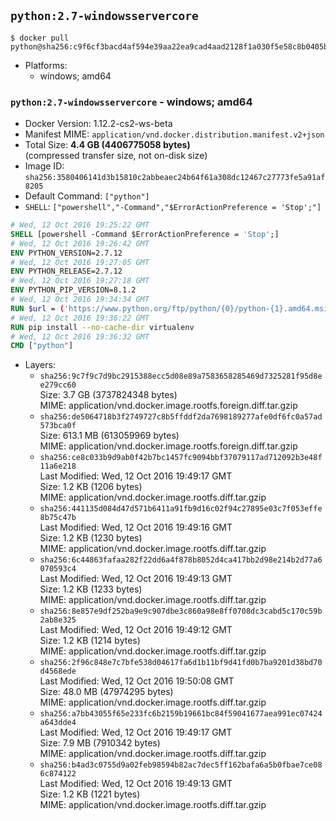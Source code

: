 ## `python:2.7-windowsservercore`

```console
$ docker pull python@sha256:c9f6cf3bacd4af594e39aa22ea9cad4aad2128f1a030f5e58c8b0405bf86d246
```

-	Platforms:
	-	windows; amd64

### `python:2.7-windowsservercore` - windows; amd64

-	Docker Version: 1.12.2-cs2-ws-beta
-	Manifest MIME: `application/vnd.docker.distribution.manifest.v2+json`
-	Total Size: **4.4 GB (4406775058 bytes)**  
	(compressed transfer size, not on-disk size)
-	Image ID: `sha256:3580406141d3b15810c2abbeaec24b64f61a308dc12467c27773fe5a91af8205`
-	Default Command: `["python"]`
-	`SHELL`: `["powershell","-Command","$ErrorActionPreference = 'Stop';"]`

```dockerfile
# Wed, 12 Oct 2016 19:25:22 GMT
SHELL [powershell -Command $ErrorActionPreference = 'Stop';]
# Wed, 12 Oct 2016 19:26:42 GMT
ENV PYTHON_VERSION=2.7.12
# Wed, 12 Oct 2016 19:27:05 GMT
ENV PYTHON_RELEASE=2.7.12
# Wed, 12 Oct 2016 19:27:18 GMT
ENV PYTHON_PIP_VERSION=8.1.2
# Wed, 12 Oct 2016 19:34:34 GMT
RUN $url = ('https://www.python.org/ftp/python/{0}/python-{1}.amd64.msi' -f $env:PYTHON_RELEASE, $env:PYTHON_VERSION); 	Write-Host ('Downloading {0} ...' -f $url); 	(New-Object System.Net.WebClient).DownloadFile($url, 'python.msi'); 		Write-Host 'Installing ...'; 	Start-Process msiexec -Wait 		-ArgumentList @( 			'/i', 			'python.msi', 			'/quiet', 			'/qn', 			'TARGETDIR=C:\Python', 			'ALLUSERS=1', 			'ADDLOCAL=DefaultFeature,Extensions,TclTk,Tools,PrependPath' 		); 		$env:PATH = [Environment]::GetEnvironmentVariable('PATH', [EnvironmentVariableTarget]::Machine); 		Write-Host 'Verifying install ...'; 	Write-Host '  python --version'; python --version; 		Write-Host 'Removing ...'; 	Remove-Item python.msi -Force; 		$pipInstall = ('pip=={0}' -f $env:PYTHON_PIP_VERSION); 	Write-Host ('Installing {0} ...' -f $pipInstall); 	(New-Object System.Net.WebClient).DownloadFile('https://bootstrap.pypa.io/get-pip.py', 'get-pip.py'); 	python get-pip.py $pipInstall; 	Remove-Item get-pip.py -Force; 		Write-Host 'Verifying pip install ...'; 	pip --version; 		Write-Host 'Complete.';
# Wed, 12 Oct 2016 19:36:22 GMT
RUN pip install --no-cache-dir virtualenv
# Wed, 12 Oct 2016 19:36:32 GMT
CMD ["python"]
```

-	Layers:
	-	`sha256:9c7f9c7d9bc2915388ecc5d08e89a7583658285469d7325281f95d8ee279cc60`  
		Size: 3.7 GB (3737824348 bytes)  
		MIME: application/vnd.docker.image.rootfs.foreign.diff.tar.gzip
	-	`sha256:de5064718b3f2749727c8b5ffddf2da7698189277afe0df6fc0a57ad573bca0f`  
		Size: 613.1 MB (613059969 bytes)  
		MIME: application/vnd.docker.image.rootfs.foreign.diff.tar.gzip
	-	`sha256:ce8c033b9d9ab0f42b7bc1457fc9094bbf37079117ad712092b3e48f11a6e218`  
		Last Modified: Wed, 12 Oct 2016 19:49:17 GMT  
		Size: 1.2 KB (1206 bytes)  
		MIME: application/vnd.docker.image.rootfs.diff.tar.gzip
	-	`sha256:441135d084d47d571b6411a91fb9d16c02f94c27895e03c7f053effe8b75c47b`  
		Last Modified: Wed, 12 Oct 2016 19:49:16 GMT  
		Size: 1.2 KB (1230 bytes)  
		MIME: application/vnd.docker.image.rootfs.diff.tar.gzip
	-	`sha256:6c44863fafaa282f22dd6a4f878b8052d4ca417bb2d98e214b2d77a6070593c4`  
		Last Modified: Wed, 12 Oct 2016 19:49:13 GMT  
		Size: 1.2 KB (1233 bytes)  
		MIME: application/vnd.docker.image.rootfs.diff.tar.gzip
	-	`sha256:8e857e9df252ba9e9c907dbe3c860a98e8ff0708dc3cabd5c170c59b2ab8e325`  
		Last Modified: Wed, 12 Oct 2016 19:49:12 GMT  
		Size: 1.2 KB (1214 bytes)  
		MIME: application/vnd.docker.image.rootfs.diff.tar.gzip
	-	`sha256:2f96c848e7c7bfe538d04617fa6d1b11bf9d41fd0b7ba9201d38bd70d4568ede`  
		Last Modified: Wed, 12 Oct 2016 19:50:08 GMT  
		Size: 48.0 MB (47974295 bytes)  
		MIME: application/vnd.docker.image.rootfs.diff.tar.gzip
	-	`sha256:a7bb43055f65e233fc6b2159b19661bc84f59041677aea991ec07424a643dde4`  
		Last Modified: Wed, 12 Oct 2016 19:49:17 GMT  
		Size: 7.9 MB (7910342 bytes)  
		MIME: application/vnd.docker.image.rootfs.diff.tar.gzip
	-	`sha256:b4ad3c0755d9a02feb98594b82ac7dec5ff162bafa6a5b0fbae7ce086c874122`  
		Last Modified: Wed, 12 Oct 2016 19:49:13 GMT  
		Size: 1.2 KB (1221 bytes)  
		MIME: application/vnd.docker.image.rootfs.diff.tar.gzip
